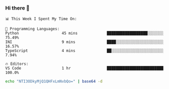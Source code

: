 ### Hi there 👋

<!--START_SECTION:waka-->
```text
📊 This Week I Spent My Time On: 

💬 Programming Languages: 
Python                   45 mins             ██████████████████░░░░░░░   75.49% 
INI                      9 mins              ████░░░░░░░░░░░░░░░░░░░░░   16.57% 
TypeScript               4 mins              ██░░░░░░░░░░░░░░░░░░░░░░░   7.94%

🔥 Editors: 
VS Code                  1 hr                █████████████████████████   100.0%
```


<!--END_SECTION:waka-->

```bash
echo "NTI3ODkyMjQ1QHFxLmNvbQo=" | base64 -d
```

